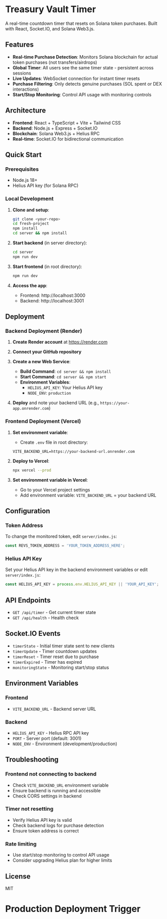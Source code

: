 # Treasury Vault Timer

A real-time countdown timer that resets on Solana token purchases. Built with React, Socket.IO, and Solana Web3.js.

## Features

- **Real-time Purchase Detection**: Monitors Solana blockchain for actual token purchases (not transfers/airdrops)
- **Global Timer**: All users see the same timer state - persistent across sessions
- **Live Updates**: WebSocket connection for instant timer resets
- **Purchase Filtering**: Only detects genuine purchases (SOL spent or DEX interactions)
- **Start/Stop Monitoring**: Control API usage with monitoring controls

## Architecture

- **Frontend**: React + TypeScript + Vite + Tailwind CSS
- **Backend**: Node.js + Express + Socket.IO
- **Blockchain**: Solana Web3.js + Helius RPC
- **Real-time**: Socket.IO for bidirectional communication

## Quick Start

### Prerequisites

- Node.js 18+
- Helius API key (for Solana RPC)

### Local Development

1. **Clone and setup**:
   ```bash
   git clone <your-repo>
   cd fresh-project
   npm install
   cd server && npm install
   ```

2. **Start backend** (in server directory):
   ```bash
   cd server
   npm run dev
   ```

3. **Start frontend** (in root directory):
   ```bash
   npm run dev
   ```

4. **Access the app**:
   - Frontend: http://localhost:3000
   - Backend: http://localhost:3001

## Deployment

### Backend Deployment (Render)

1. **Create Render account** at https://render.com

2. **Connect your GitHub repository**

3. **Create a new Web Service**:
   - **Build Command**: `cd server && npm install`
   - **Start Command**: `cd server && npm start`
   - **Environment Variables**:
     - `HELIUS_API_KEY`: Your Helius API key
     - `NODE_ENV`: `production`

4. **Deploy** and note your backend URL (e.g., `https://your-app.onrender.com`)

### Frontend Deployment (Vercel)

1. **Set environment variable**:
   - Create `.env` file in root directory:
   ```
   VITE_BACKEND_URL=https://your-backend-url.onrender.com
   ```

2. **Deploy to Vercel**:
   ```bash
   npx vercel --prod
   ```

3. **Set environment variable in Vercel**:
   - Go to your Vercel project settings
   - Add environment variable: `VITE_BACKEND_URL` = your backend URL

## Configuration

### Token Address

To change the monitored token, edit `server/index.js`:
```javascript
const REVS_TOKEN_ADDRESS = 'YOUR_TOKEN_ADDRESS_HERE';
```

### Helius API Key

Set your Helius API key in the backend environment variables or edit `server/index.js`:
```javascript
const HELIUS_API_KEY = process.env.HELIUS_API_KEY || 'YOUR_API_KEY';
```

## API Endpoints

- `GET /api/timer` - Get current timer state
- `GET /api/health` - Health check

## Socket.IO Events

- `timerState` - Initial timer state sent to new clients
- `timerUpdate` - Timer countdown updates
- `timerReset` - Timer reset due to purchase
- `timerExpired` - Timer has expired
- `monitoringState` - Monitoring start/stop status

## Environment Variables

### Frontend
- `VITE_BACKEND_URL` - Backend server URL

### Backend
- `HELIUS_API_KEY` - Helius RPC API key
- `PORT` - Server port (default: 3001)
- `NODE_ENV` - Environment (development/production)

## Troubleshooting

### Frontend not connecting to backend
- Check `VITE_BACKEND_URL` environment variable
- Ensure backend is running and accessible
- Check CORS settings in backend

### Timer not resetting
- Verify Helius API key is valid
- Check backend logs for purchase detection
- Ensure token address is correct

### Rate limiting
- Use start/stop monitoring to control API usage
- Consider upgrading Helius plan for higher limits

## License

MIT
# Production Deployment Trigger
